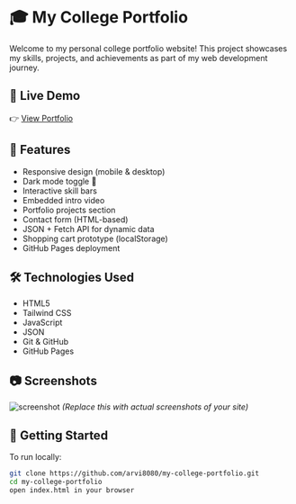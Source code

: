 # 🎓 My College Portfolio

Welcome to my personal college portfolio website! This project showcases my skills, projects, and achievements as part of my web development journey.

## 🔗 Live Demo

👉 [View Portfolio](https://arvi8080.github.io/my-college-portfolio/)

## 📁 Features

- Responsive design (mobile & desktop)
- Dark mode toggle 🌙
- Interactive skill bars
- Embedded intro video
- Portfolio projects section
- Contact form (HTML-based)
- JSON + Fetch API for dynamic data
- Shopping cart prototype (localStorage)
- GitHub Pages deployment

## 🛠️ Technologies Used

- HTML5
- Tailwind CSS
- JavaScript
- JSON
- Git & GitHub
- GitHub Pages

## 📷 Screenshots

![screenshot](images/screenshot1.png)
*(Replace this with actual screenshots of your site)*

## 🚀 Getting Started

To run locally:

```bash
git clone https://github.com/arvi8080/my-college-portfolio.git
cd my-college-portfolio
open index.html in your browser
